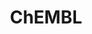 ---
layout: default
bigquery: https://console.cloud.google.com/bigquery?p=patents-public-data&d=ebi_chembl&page=dataset
citation: '"The ChEMBL database in 2017." Anna Gaulton, Anne Hersey, Michał Nowotka,
  A Patrícia Bento, Jon Chambers, David Mendez, Prudence Mutowo, Francis Atkinson,
  Louisa J Bellis, Elena Cibrián-Uhalte, Mark Davies, Nathan Dedman, Anneli Karlsson,
  María Paula Magariños, John P Overington, George Papadatos, Ines Smit, Andrew R
  Leach Nucleic acids Research (2017) 45 (Database Issue), D945-D954'
contributors: European Bioinformatics Institute
cost: None
description: ChEMBL Data is a manually curated database of small molecules used in
  drug discovery, including information about existing patented drugs.
documentation: 'schema: https://www.ebi.ac.uk/chembl/db_schema


  '
last_edit: Mon, 04 Apr 2022 19:07:30 GMT
location: https://console.cloud.google.com/marketplace/product/google_patents_public_datasets/chembl
maintained_by: EMBL-EBI, an outstation of European Molecular Biology Laboratory
related_publications: '

  ChEMBL: towards direct deposition of bioassay data.


  Mendez D, Gaulton A, Bento AP, Chambers J, De Veij M, Félix E, Magariños MP, Mosquera
  JF, Mutowo P, Nowotka M, Gordillo-Marañón M, Hunter F, Junco L, Mugumbate G, Rodriguez-Lopez
  M, Atkinson F, Bosc N, Radoux CJ, Segura-Cabrera A, Hersey A, Leach AR.


  — Nucleic Acids Res. 2019; 47(D1):D930-D940. doi: 10.1093/nar/gky1075

  '
schema_fields: '[''comp_class_id'', ''syn_type'', ''assay_category'', ''confidence_score'',
  ''efo_id'', ''natural_product'', ''num_lipinski_ro5_violations'', ''assay_type'',
  ''published_relation'', ''l8'', ''approval_date'', ''compound_name'', ''metref_id'',
  ''hrac_code'', ''assay_class_id'', ''rgid'', ''prodrug'', ''mc_target_name'', ''target_mapping'',
  ''confidence'', ''mesh_heading'', ''class_level'', ''std_act_id'', ''standard_flag'',
  ''warning_class'', ''mechanism_comment'', ''type'', ''log_id'', ''mec_id'', ''dosed_ingredient'',
  ''who_extra'', ''status'', ''l1'', ''parent_go_id'', ''availability_type'', ''assay_param_id'',
  ''warnref_id'', ''molecule_type'', ''formulation_id'', ''num_ro5_violations'', ''delist_flag'',
  ''cell_description'', ''qudt_units'', ''oc_id'', ''mol_irac_id'', ''parameter_value'',
  ''last_page'', ''major_class'', ''full_mwt'', ''helm_notation'', ''relationship'',
  ''met_comment'', ''tid'', ''site_id'', ''l6'', ''l5'', ''uo_units'', ''frac_class_id'',
  ''domain_name'', ''stem'', ''actsm_id'', ''activity_id'', ''abstract'', ''acd_most_bpka'',
  ''tissue_id'', ''pubmed_id'', ''mecref_id'', ''level4'', ''metabolite_record_id'',
  ''mc_target_accession'', ''updated_by'', ''cell_source_tissue'', ''domain_description'',
  ''warning_id'', ''comments'', ''nda_type'', ''disease_efficacy'', ''topical'', ''synonyms'',
  ''mol_frac_id'', ''mw_monoisotopic'', ''start_position'', ''standard_inchi_key'',
  ''mc_organism'', ''therapeutic_flag'', ''parent_molregno'', ''db_version'', ''pathway_id'',
  ''usan_stem_id'', ''ddd_comment'', ''cl_lincs_id'', ''efo_term'', ''entity_id'',
  ''mol_atc_id'', ''country'', ''tid_fixed'', ''atc_code'', ''compd_id'', ''polymer_flag'',
  ''chirality'', ''patent_id'', ''psa'', ''cell_id'', ''isoform'', ''molsyn_id'',
  ''withdrawn_country'', ''cx_most_apka'', ''assay_tissue'', ''smid'', ''chebi_par_id'',
  ''clo_id'', ''cellosaurus_id'', ''doc_id'', ''substrate_record_id'', ''molregno'',
  ''level4_description'', ''pref_name'', ''last_active'', ''cidx'', ''published_units'',
  ''units'', ''route'', ''hbd'', ''patent_use_code'', ''doi'', ''parent_id'', ''strength'',
  ''src_short_name'', ''cx_most_bpka'', ''research_stem'', ''variant_id'', ''parent_type'',
  ''priority'', ''parenteral'', ''level1'', ''level2'', ''bei'', ''structure_type'',
  ''withdrawn_class'', ''bao_format'', ''stat'', ''stem_class'', ''protein_class_desc'',
  ''end_position'', ''assay_id'', ''data_validity_comment'', ''ridx'', ''component_type'',
  ''indication_class'', ''standard_relation'', ''upper_value'', ''assay_strain'',
  ''binding_site_comment'', ''as_id'', ''organism'', ''max_phase_for_ind'', ''ref_type'',
  ''prod_pat_id'', ''set_name'', ''assay_organism'', ''creation_date'', ''co_stem_id'',
  ''component_synonym'', ''target_type'', ''res_stem_id'', ''relationship_type'',
  ''issue'', ''acd_most_apka'', ''alert_id'', ''warning_year'', ''assay_desc'', ''drug_record_id'',
  ''applicant_full_name'', ''subgroup'', ''normal_range_min'', ''protein_class_id'',
  ''company'', ''compsyn_id'', ''qed_weighted'', ''accession'', ''l7'', ''orig_description'',
  ''src_description'', ''first_in_class'', ''hba_lipinski'', ''molecular_mechanism'',
  ''warning_type'', ''src_assay_id'', ''indref_id'', ''definition'', ''mutation'',
  ''src_compound_id'', ''usan_stem'', ''description'', ''homologue'', ''caloha_id'',
  ''assay_source'', ''cell_source_tax_id'', ''cell_name'', ''level2_description'',
  ''assay_test_type'', ''active_molregno'', ''patent_no'', ''molfile'', ''enzyme_name'',
  ''curation_comment'', ''withdrawn_flag'', ''trade_name'', ''met_conversion'', ''authors'',
  ''annotation'', ''db_source'', ''targcomp_id'', ''relationship_desc'', ''sequence_md5sum'',
  ''record_id'', ''level1_description'', ''site_name'', ''cell_ontology_id'', ''drug_substance_flag'',
  ''activity_count'', ''drug_product_flag'', ''aromatic_rings'', ''site_residues'',
  ''downgraded'', ''ro3_pass'', ''innovator_company'', ''published_value'', ''text_value'',
  ''bao_id'', ''usan_year'', ''level3_description'', ''parameter_type'', ''usan_substem'',
  ''met_id'', ''lle'', ''bto_id'', ''full_molformula'', ''doc_type'', ''domain_id'',
  ''l2'', ''published_type'', ''volume'', ''enzyme_tid'', ''tax_id'', ''path'', ''rtb'',
  ''standard_units'', ''acd_logd'', ''cpd_str_alert_id'', ''ingredient'', ''entity_type'',
  ''ref_id'', ''withdrawn_reason'', ''value'', ''oral'', ''uberon_id'', ''level5'',
  ''l3'', ''version'', ''short_name'', ''alert_set_id'', ''frac_code'', ''ddd_value'',
  ''updated_on'', ''mesh_id'', ''assay_subcellular_fraction'', ''mw_freebase'', ''tbl'',
  ''class_type'', ''prediction_method'', ''predbind_id'', ''pathway_key'', ''drugind_id'',
  ''aspect'', ''standard_upper_value'', ''relation'', ''irac_code'', ''targrel_id'',
  ''cell_source_organism'', ''hbd_lipinski'', ''publication_number'', ''standard_text_value'',
  ''smarts'', ''domain_type'', ''heavy_atoms'', ''withdrawn_year'', ''level3'', ''protein_class_synonym'',
  ''mc_target_type'', ''source_domain_id'', ''name'', ''toid'', ''warning_description'',
  ''irac_class_id'', ''protclasssyn_id'', ''standard_value'', ''acd_logp'', ''curated_by'',
  ''active_ingredient'', ''black_box_warning'', ''ass_cls_map_id'', ''ref_url'', ''comp_go_id'',
  ''target_desc'', ''warning_country'', ''action_type'', ''mc_tax_id'', ''src_id'',
  ''year'', ''cx_logp'', ''hrac_class_id'', ''go_id'', ''ddd_id'', ''cx_logd'', ''label'',
  ''submission_date'', ''sitecomp_id'', ''mechanism_of_action'', ''previous_company'',
  ''who_name'', ''related_tid'', ''title'', ''assay_tax_id'', ''first_approval'',
  ''usan_stem_definition'', ''max_phase'', ''job_id'', ''chembl_id'', ''result_flag'',
  ''pchembl_value'', ''alert_name'', ''aidx'', ''product_id'', ''mol_hrac_id'', ''inorganic_flag'',
  ''num_alerts'', ''first_page'', ''bao_endpoint'', ''journal'', ''component_id'',
  ''ddd_units'', ''standard_type'', ''standard_inchi'', ''potential_duplicate'', ''assay_cell_type'',
  ''ap_id'', ''direct_interaction'', ''species_group_flag'', ''compound_key'', ''le'',
  ''activity_comment'', ''ddd_admr'', ''l4'', ''source'', ''ad_type'', ''canonical_smiles'',
  ''molecular_species'', ''alogp'', ''biocomp_id'', ''hba'', ''sei'', ''normal_range_max'',
  ''idx'', ''dosage_form'', ''sequence'', ''selectivity_comment'', ''patent_expire_date'']'
shortname: chembl
tags:
- biotechnology
- health
- chemical
- bioinformatics
- medical
terms_of_use: CC BY-SA 3.0
title: ChEMBL
uuid: e232a192-965c-4ec9-904c-155b6dfe56c5
---